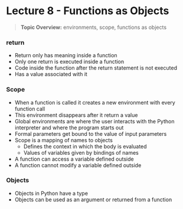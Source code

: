 # Lecture 8 - Functions as Objects

> **Topic Overview:** environments, scope, functions as objects

### return
- Return only has meaning inside a function
- Only one return is executed inside a function
- Code inside the function after the return statement is not executed
- Has a value associated with it

### Scope
- When a function is called it creates a new environment with every function call
- This environment disappears after it return a value
- Global environments are where the user interacts with the Python interpreter and where the program starts out
- Formal parameters get bound to the value of input parameters
- Scope is a mapping of names to objects
  - Defines the context in which the body is evaluated
  - Values of variables given by bindings of names
- A function can access a variable defined outside
- A function cannot modify a variable defined outside

### Objects
- Objects in Python have a type
- Objects can be used as an argument or returned from a function